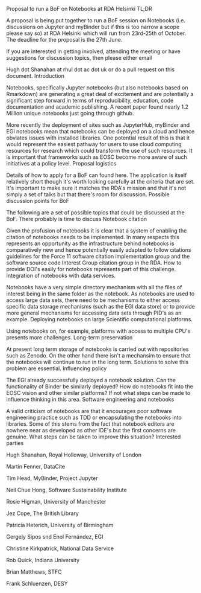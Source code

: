 Proposal to run a BoF on Notebooks at RDA Helsinki
TL;DR

A proposal is being put together to run a BoF session on Notebooks (i.e. discussions on Jupyter and myBinder but if this is too narrow a scope please say so) at RDA Helsinki which will run from 23rd-25th of October. The deadline for the proposal is the 27th June.

If you are interested in getting involved, attending the meeting or have suggestions for discussion topics, then please either email

Hugh dot Shanahan at rhul dot ac dot uk or do a pull request on this document.
Introduction

Notebooks, specifically Jupyter notebooks (but also notebooks based on Rmarkdown) are generating a great deal of excitement and are potentially a significant step forward in terms of reproducibility, education, code documentation and academic publishing. A recent paper found nearly 1.2 Million unique notebooks just going through github.

More recently the deployment of sites such as JupyterHub, myBinder and EGI notebooks mean that notebooks can be deployed on a cloud and hence obviates issues with installed libraries. One potential result of this is that it would represent the easiest pathway for users to use cloud computing resources for research which could transform the use of such resources. It is important that frameworks such as EOSC become more aware of such initiatives at a policy level.
Proposal logistics

Details of how to apply for a BoF can found here. The application is itself relatively short though it's worth looking carefully at the criteria that are set. It's important to make sure it matches the RDA's mission and that it's not simply a set of talks but that there's room for discussion.
Possible discussion points for BoF

The following are a set of possible topics that could be discussed at the BoF. There probably is time to discuss
Notebook citation

Given the profusion of notebooks it is clear that a system of enabling the citation of notebooks needs to be implemented. In many respects this represents an opportunity as the infrastructure behind notebooks is comparatively new and hence potentially easily adapted to follow citations guidelines for the Force 11 software citation implementation group and the software source code Interest Group citation group in the RDA. How to provide DOI's easily for notebooks represents part of this challenge.
Integration of notebooks with data services.

Notebooks have a very simple directory mechanism with all the files of interest being in the same folder as the notebook. As notebooks are used to access large data sets, there need to be mechanisms to either access specific data storage mechanisms (such as the EGI data store) or to provide more general mechanisms for accessing data sets through PID's as an example.
Deploying notebooks on large Scientific computational platforms.

Using notebooks on, for example, platforms with access to multiple CPU's presents more challenges.
Long-term preservation

At present long term storage of notebooks is carried out with repositories such as Zenodo. On the other hand there isn't a mechansim to ensure that the notebooks will continue to run in the long term. Solutions to solve this problem are essential.
Influencing policy

The EGI already successfully deployed a notebook solution. Can the functionality of Binder be similarly deployed? How do notebooks fit into the EOSC vision and other similar platforms? If not what steps can be made to influence thinking in this area.
Software engineering and notebooks

A valid criticism of notebooks are that it encourages poor software engineering practice such as TDD or encapsulating the notebooks into libraries. Some of this stems from the fact that notebook editors are nowhere near as developed as other IDE's but the first concerns are genuine. What steps can be taken to improve this situation?
Interested parties

Hugh Shanahan, Royal Holloway, University of London

Martin Fenner, DataCite

Tim Head, MyBinder, Project Jupyter

Neil Chue Hong, Software Sustainability Institute

Rosie Higman, University of Manchester

Jez Cope, The British Library

Patricia Heterich, University of Birmingham

Gergely Sipos snd Enol Fernández, EGI

Christine Kirkpatrick, National Data Service

Rob Quick, Indiana University

Brian Matthews, STFC

Frank Schluenzen, DESY
